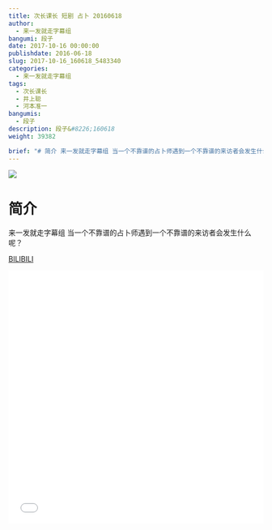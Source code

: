 ```yaml
---
title: 次长课长 短剧 占卜 20160618
author: 
  - 来一发就走字幕组
bangumi: 段子
date: 2017-10-16 00:00:00
publishdate: 2016-06-18
slug: 2017-10-16_160618_5483340
categories: 
  - 来一发就走字幕组
tags: 
  - 次长课长
  - 井上聪
  - 河本准一
bangumis: 
  - 段子
description: 段子&#8226;160618
weight: 39382

brief: "# 简介 来一发就走字幕组 当一个不靠谱的占卜师遇到一个不靠谱的来访者会发生什么呢？"
---
```


![](https://i.imgur.com/mLsDE2U.jpg)

# 简介  
来一发就走字幕组 当一个不靠谱的占卜师遇到一个不靠谱的来访者会发生什么呢？

  [BILIBILI](https://www.bilibili.com/video/av5483340/)


<div class="vcontainer">  <iframe class='video' src="//www.bilibili.com/blackboard/player.html?aid=5483340" width="100%" height="500" frameborder="0" allowfullscreen="allowfullscreen"></iframe></div>
